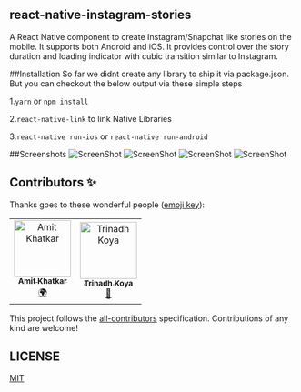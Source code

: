 ## react-native-instagram-stories
 A React Native component to create Instagram/Snapchat like stories on the mobile. It supports both Android and iOS.
 It provides control over the story duration and loading indicator with cubic transition similar to Instagram.
 
##Installation
So far we didnt create any library to ship it via package.json. But you can checkout the below output via these simple steps 

1.`yarn` or `npm install`  

2.`react-native-link` to link Native Libraries

3.`react-native run-ios` or `react-native run-android`

##Screenshots
![ScreenShot](https://github.com/Amit-khatkar/react-native-insta-stories/blob/master/screenshots/Simulator%20Screen%20Shot%20-%20iPhone%20X%20-%202019-07-12%20at%2016.07.08.png?raw=true)
![ScreenShot](https://github.com/Amit-khatkar/react-native-insta-stories/blob/master/screenshots/Simulator%20Screen%20Shot%20-%20iPhone%20X%20-%202019-07-12%20at%2016.06.49.png?raw=true)
![ScreenShot](https://github.com/Amit-khatkar/react-native-insta-stories/blob/master/screenshots/Simulator%20Screen%20Shot%20-%20iPhone%20X%20-%202019-07-12%20at%2016.06.41.png?raw=true)
![ScreenShot](https://github.com/Amit-khatkar/react-native-insta-stories/blob/master/screenshots/Simulator%20Screen%20Shot%20-%20iPhone%20X%20-%202019-07-12%20at%2016.06.28.png?raw=true)

## Contributors ✨

Thanks goes to these wonderful people ([emoji key](https://allcontributors.org/docs/en/emoji-key)):

<!-- ALL-CONTRIBUTORS-LIST:START - Do not remove or modify this section -->
<!-- prettier-ignore -->
<table>
 
  <tr>
    <td align="center"><a href="https://github.com/Amit-khatkar"><img src="https://avatars0.githubusercontent.com/u/16208872?s=460&v=4" width="100px;" alt="Amit Khatkar"/><br /><sub><b>Amit Khatkar</b></sub></a><br /><a href="#translation-robertlluberes" title="Translation">🌍</a></td>
    <td align="center"><a href="https://github.com/trinadhkoya"><img src="https://avatars1.githubusercontent.com/u/9527766?s=460&v=4" width="100px;" alt="Trinadh Koya"/><br /><sub><b>Trinadh Koya</b></sub></a><br /><a href="https://github.com/all-contributors/all-contributors/commits?author=Jameskmonger" title="Documentation">📖</a></td>
  </tr>
 
  

</table>

<!-- ALL-CONTRIBUTORS-LIST:END -->

This project follows the [all-contributors](https://allcontributors.org) specification.
Contributions of any kind are welcome!

## LICENSE

[MIT](LICENSE)
